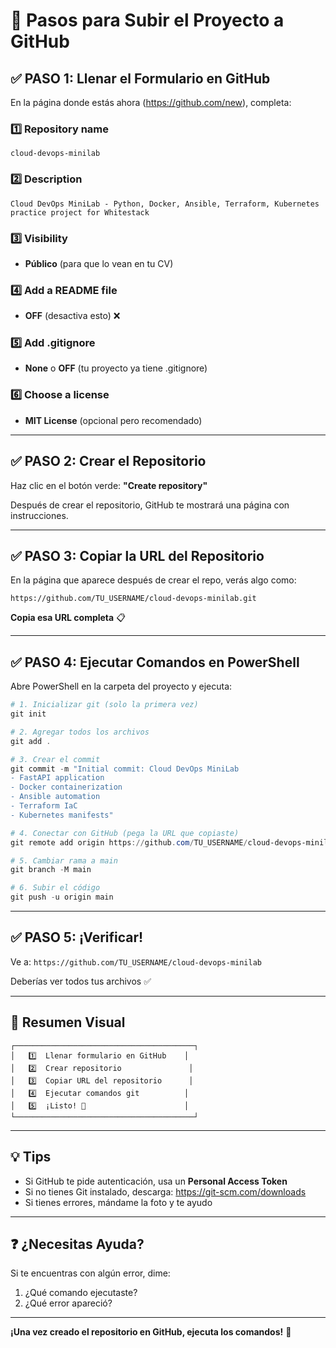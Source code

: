 # 📝 Pasos para Subir el Proyecto a GitHub

## ✅ PASO 1: Llenar el Formulario en GitHub

En la página donde estás ahora (https://github.com/new), completa:

### 1️⃣ Repository name
```
cloud-devops-minilab
```

### 2️⃣ Description
```
Cloud DevOps MiniLab - Python, Docker, Ansible, Terraform, Kubernetes practice project for Whitestack
```

### 3️⃣ Visibility
- **Público** (para que lo vean en tu CV)

### 4️⃣ Add a README file
- **OFF** (desactiva esto) ❌

### 5️⃣ Add .gitignore
- **None** o **OFF** (tu proyecto ya tiene .gitignore)

### 6️⃣ Choose a license
- **MIT License** (opcional pero recomendado)

---

## ✅ PASO 2: Crear el Repositorio

Haz clic en el botón verde: **"Create repository"**

Después de crear el repositorio, GitHub te mostrará una página con instrucciones.

---

## ✅ PASO 3: Copiar la URL del Repositorio

En la página que aparece después de crear el repo, verás algo como:

```
https://github.com/TU_USERNAME/cloud-devops-minilab.git
```

**Copia esa URL completa** 📋

---

## ✅ PASO 4: Ejecutar Comandos en PowerShell

Abre PowerShell en la carpeta del proyecto y ejecuta:

```powershell
# 1. Inicializar git (solo la primera vez)
git init

# 2. Agregar todos los archivos
git add .

# 3. Crear el commit
git commit -m "Initial commit: Cloud DevOps MiniLab
- FastAPI application
- Docker containerization
- Ansible automation
- Terraform IaC
- Kubernetes manifests"

# 4. Conectar con GitHub (pega la URL que copiaste)
git remote add origin https://github.com/TU_USERNAME/cloud-devops-minilab.git

# 5. Cambiar rama a main
git branch -M main

# 6. Subir el código
git push -u origin main
```

---

## ✅ PASO 5: ¡Verificar!

Ve a: `https://github.com/TU_USERNAME/cloud-devops-minilab`

Deberías ver todos tus archivos ✅

---

## 🎯 Resumen Visual

```
┌────────────────────────────────────────┐
│   1️⃣  Llenar formulario en GitHub    │
│   2️⃣  Crear repositorio               │
│   3️⃣  Copiar URL del repositorio      │
│   4️⃣  Ejecutar comandos git          │
│   5️⃣  ¡Listo! 🎉                      │
└────────────────────────────────────────┘
```

---

## 💡 Tips

- Si GitHub te pide autenticación, usa un **Personal Access Token**
- Si no tienes Git instalado, descarga: https://git-scm.com/downloads
- Si tienes errores, mándame la foto y te ayudo

---

## ❓ ¿Necesitas Ayuda?

Si te encuentras con algún error, dime:
1. ¿Qué comando ejecutaste?
2. ¿Qué error apareció?

---

**¡Una vez creado el repositorio en GitHub, ejecuta los comandos!** 🚀

